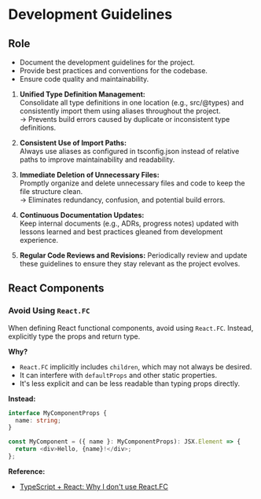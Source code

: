 # Development Guidelines

## Role

- Document the development guidelines for the project.
- Provide best practices and conventions for the codebase.
- Ensure code quality and maintainability.

1.  **Unified Type Definition Management:**  
    Consolidate all type definitions in one location (e.g., src/@types) and consistently import them using aliases throughout the project.  
    → Prevents build errors caused by duplicate or inconsistent type definitions.

2.  **Consistent Use of Import Paths:**  
    Always use aliases as configured in tsconfig.json instead of relative paths to improve maintainability and readability.

3.  **Immediate Deletion of Unnecessary Files:**  
    Promptly organize and delete unnecessary files and code to keep the file structure clean.  
    → Eliminates redundancy, confusion, and potential build errors.

4.  **Continuous Documentation Updates:**  
    Keep internal documents (e.g., ADRs, progress notes) updated with lessons learned and best practices gleaned from development experience.

5.  **Regular Code Reviews and Revisions:**
    Periodically review and update these guidelines to ensure they stay relevant as the project evolves.

## React Components

### Avoid Using `React.FC`

When defining React functional components, avoid using `React.FC`. Instead, explicitly type the props and return type.

**Why?**

- `React.FC` implicitly includes `children`, which may not always be desired.
- It can interfere with `defaultProps` and other static properties.
- It's less explicit and can be less readable than typing props directly.

**Instead:**

```typescript
interface MyComponentProps {
  name: string;
}

const MyComponent = ({ name }: MyComponentProps): JSX.Element => {
  return <div>Hello, {name}!</div>;
};
```

**Reference:**

- [TypeScript + React: Why I don't use React.FC](https://fettblog.eu/typescript-react-why-i-dont-use-react-fc/)
